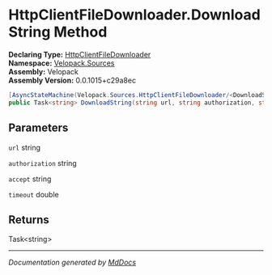 ﻿<!--  
  <auto-generated>   
    The contents of this file were generated by a tool.  
    Changes to this file may be list if the file is regenerated  
  </auto-generated>   
-->

# HttpClientFileDownloader.DownloadString Method

**Declaring Type:** [HttpClientFileDownloader](../index.md)  
**Namespace:** [Velopack.Sources](../../index.md)  
**Assembly:** Velopack  
**Assembly Version:** 0.0.1015+c29a8ec

```csharp
[AsyncStateMachine(Velopack.Sources.HttpClientFileDownloader/<DownloadString>d__4)]
public Task<string> DownloadString(string url, string authorization, string accept, double timeout);
```

## Parameters

`url`  string

`authorization`  string

`accept`  string

`timeout`  double

## Returns

Task\<string\>

___

*Documentation generated by [MdDocs](https://github.com/ap0llo/mddocs)*
